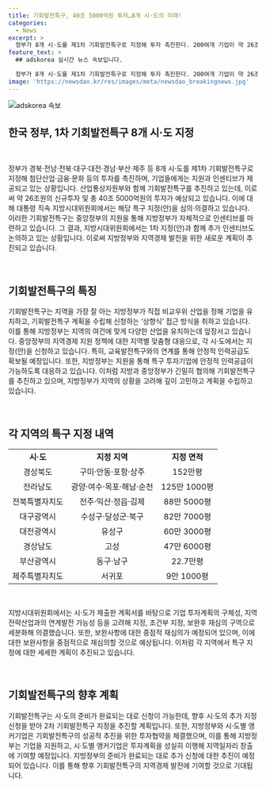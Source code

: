```yaml
---
title: 기회발전특구, 40조 5000억원 투자…8개 시·도의 미래!
categories:
  - News
excerpt: >
  정부가 8개 시·도를 제1차 기회발전특구로 지정해 투자 촉진한다. 200여개 기업이 약 26조원의 투자를 계획 중이며, 기회발전특구에 투자 시 세제·재정 지원 등의 인센티브가 제공된다. 지방시대위원회는 특구 지정 심의·의결했고, 지역별 특화산업과 관련해 구체적인 입지를 선정했다. 중앙정부와의 협력을 통해 안정적 인력 공급을 보장하며, 추가 인센티브로 상속세 혜택 등을 제공한다. 또한 기업과의 협약을 통해 투자계획을 추진해 지역 발전에 기여할 것으로 기대된다. 2차 기회발전특구 지정도 추진할 예정이다.
feature_text: >
  ## adskorea 실시간 뉴스 속보입니다.

  정부가 8개 시·도를 제1차 기회발전특구로 지정해 투자 촉진한다. 200여개 기업이 약 26조원의 투자를 계획 중이며, 기회발전특구에 투자 시 세제·재정 지원 등의 인센티브가 제공된다. 지방시대위원회는 특구 지정 심의·의결했고, 지역별 특화산업과 관련해 구체적인 입지를 선정했다. 중앙정부와의 협력을 통해 안정적 인력 공급을 보장하며, 추가 인센티브로 상속세 혜택 등을 제공한다. 또한 기업과의 협약을 통해 투자계획을 추진해 지역 발전에 기여할 것으로 기대된다. 2차 기회발전특구 지정도 추진할 예정이다.
image: 'https://newsdao.kr/res/images/meta/newsdao_breakingnews.jpg'
---
```


<p><img src="https://newsdao.kr/res/images/meta/newsdao_breakingnews.jpg" alt="adskorea 속보" /></p>

<h2 data-ke-size="size26">한국 정부, 1차 기회발전특구 8개 시·도 지정</h2>

<p data-ke-size="size16">&nbsp;</p>

<p>정부가 경북·전남·전북·대구·대전·경남·부산·제주 등 8개 시·도를 제1차 기회발전특구로 지정해 첨단산업·금융·문화 등의 투자를 촉진하며, 기업들에게는 지원과 인센티브가 제공되고 있는 상황입니다. 산업통상자원부와 함께 기회발전특구를 추진하고 있는데, 이로써 약 26조원의 신규투자 및 총 40조 5000억원의 투자가 예상되고 있습니다. 이에 대해 대통령 직속 지방시대위원회에서는 해당 특구 지정(안)을 심의·의결하고 있습니다. 이러한 기회발전특구는 중앙정부의 지원을 통해 지방정부가 자체적으로 인센티브를 마련하고 있습니다. 그 결과, 지방시대위원회에서는 1차 지정(안)과 함께 추가 인센티브도 논의하고 있는 상황입니다. 이로써 지방정부와 지역경제 발전을 위한 새로운 계획이 추진되고 있습니다.</p>

<p data-ke-size="size16">&nbsp;</p>

<h2 data-ke-size="size23">기회발전특구의 특징</h2>

<p data-ke-size="size16">기회발전특구는 지역을 가장 잘 아는 지방정부가 직접 비교우위 산업을 정해 기업을 유치하고, 기회발전특구 계획을 수립해 신청하는 ‘상향식’ 접근 방식을 취하고 있습니다. 이를 통해 지방정부는 지역의 여건에 맞게 다양한 산업을 유치하는데 앞장서고 있습니다. 중앙정부의 지역경제 지원 정책에 대한 지역별 맞춤형 대응으로, 각 시·도에서는 지정(안)을 신청하고 있습니다. 특히, 교육발전특구와의 연계를 통해 안정적 인력공급도 확보될 예정입니다. 또한, 지방정부는 지원을 통해 특구 투자기업에 안정적 인력공급이 가능하도록 대응하고 있습니다. 이처럼 지방과 중앙정부가 긴밀히 협의해 기회발전특구를 추진하고 있으며, 지방정부가 지역의 상황을 고려해 깊이 고민하고 계획을 수립하고 있습니다.</p>

<p data-ke-size="size16">&nbsp;</p>

<h2 data-ke-size="size23">각 지역의 특구 지정 내역</h2>

<table>
    <tbody>
        <tr>
            <td style="text-align: center; height: 17px;"><b>시·도</b></td>
            <td style="text-align: center; height: 17px;"><b>지정 지역</b></td>
            <td style="text-align: center; height: 17px;"><b>지정 면적</b></td>
        </tr>
        <tr>
            <td style="text-align: center; height: 17px;">경상북도</td>
            <td style="text-align: center; height: 17px;">구미·안동·포항·상주</td>
            <td style="text-align: center; height: 17px;">152만평</td>
</tr>
        <tr>
            <td style="text-align: center; height: 17px;">전라남도</td>
            <td style="text-align: center; height: 17px;">광양·여수·목포·해남·순천</td>
            <td style="text-align: center; height: 17px;">125만 1000평</td>
</tr>
        <tr>
            <td style="text-align: center; height: 17px;">전북특별자치도</td>
            <td style="text-align: center; height: 17px;">전주·익산·정읍·김제</td>
            <td style="text-align: center; height: 17px;">88만 5000평</td>
</tr>
        <tr>
            <td style="text-align: center; height: 17px;">대구광역시</td>
            <td style="text-align: center; height: 17px;">수성구·달성군·북구</td>
            <td style="text-align: center; height: 17px;">82만 7000평</td>
</tr>
        <tr>
            <td style="text-align: center; height: 17px;">대전광역시</td>
            <td style="text-align: center; height: 17px;">유성구</td>
            <td style="text-align: center; height: 17px;">60만 3000평</td>
</tr>
        <tr>
            <td style="text-align: center; height: 17px;">경상남도</td>
            <td style="text-align: center; height: 17px;">고성</td>
            <td style="text-align: center; height: 17px;">47만 6000평</td>
</tr>
        <tr>
            <td style="text-align: center; height: 17px;">부산광역시</td>
            <td style="text-align: center; height: 17px;">동구·남구</td>
            <td style="text-align: center; height: 17px;">22.7만평</td>
        </tr>
        <tr>
            <td style="text-align: center; height: 17px;">제주특별자치도</td>
            <td style="text-align: center; height: 17px;">서귀포</td>
            <td style="text-align: center; height: 17px;">9만 1000평</td>
        </tr>
    </tbody>
</table>

<p data-ke-size="size16">&nbsp;</p>

<p data-ke-size="size16">지방시대위원회에서는 시·도가 제출한 계획서를 바탕으로 기업 투자계획의 구체성, 지역 전략산업과의 연계발전 가능성 등을 고려해 지정, 조건부 지정, 보완후 재심의 구역으로 세분화해 의결했습니다. 또한, 보완사항에 대한 중점적 재심의가 예정되어 있으며, 이에 대한 보완사항을 중점적으로 재심의할 것으로 예상됩니다. 이처럼 각 지역에서 특구 지정에 대한 세세한 계획이 추진되고 있습니다.</p>

<p data-ke-size="size16">&nbsp;</p>

<h2 data-ke-size="size23">기회발전특구의 향후 계획</h2>

<p data-ke-size="size16">기회발전특구는 시·도의 준비가 완료되는 대로 신청이 가능한데, 향후 시·도의 추가 지정 신청을 받아 2차 기회발전특구 지정을 추진할 계획입니다. 또한, 지방정부와 시·도별 앵커기업은 기회발전특구의 성공적 추진을 위한 투자협약을 체결했으며, 이를 통해 지방정부는 기업을 지원하고, 시·도별 앵커기업은 투자계획을 성실히 이행해 지역일자리 창출에 기여할 예정입니다. 지방정부의 준비가 완료되는 대로 추가 신청에 대한 추진이 예정되어 있습니다. 이를 통해 향후 기회발전특구의 지역경제 발전에 기여할 것으로 기대됩니다.</p>

<p data-ke-size="size16">&nbsp;</p>

<p data-ke-size="size16">&nbsp;</p>

